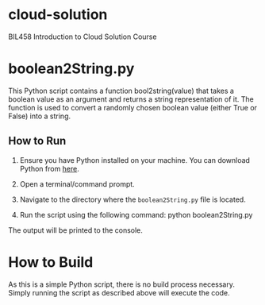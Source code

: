 # cloud-solution
BIL458 Introduction to Cloud Solution Course 

# boolean2String.py
This Python script contains a function bool2string(value) that takes a boolean value as an argument and returns a string representation of it. The function is used to convert a randomly chosen boolean value (either True or False) into a string.

## How to Run

1. Ensure you have Python installed on your machine. You can download Python from [here](https://www.python.org/downloads/).

2. Open a terminal/command prompt.

3. Navigate to the directory where the `boolean2String.py` file is located.

4. Run the script using the following command: python boolean2String.py

The output will be printed to the console.

# How to Build
As this is a simple Python script, there is no build process necessary. Simply running the script as described above will execute the code.